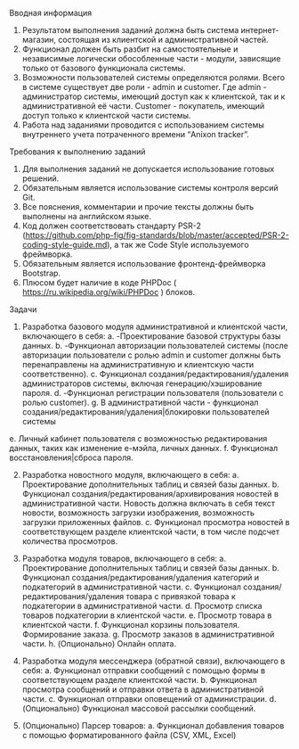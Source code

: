 Вводная информация

1.	Результатом выполнения заданий должна быть система интернет-магазин, состоящая из клиентской и административной частей. 
2.	Функционал должен быть разбит на самостоятельные и независимые логически обособленные части - модули, зависящие только от базового функционала системы.
3.	Возможности пользователей системы определяются ролями. Всего в системе существует две роли - admin и customer. Где admin - администратор системы, имеющий доступ как к клиентской, так и к административной её части. Customer - покупатель, имеющий доступ только к клиентской части системы.
4.	Работа над заданиями проводится с использованием системы внутреннего учета потраченного времени “Anixon tracker”.


Требования к выполнению заданий

1.	Для выполнения заданий не допускается использование готовых решений.
2.	Обязательным является использование системы контроля версий Git.
3.	Все пояснения, комментарии и прочие тексты должны быть выполнены на английском языке.
4.	Код должен соответствовать стандарту PSR-2 (https://github.com/php-fig/fig-standards/blob/master/accepted/PSR-2-coding-style-guide.md), а так же Code Style используемого фреймворка.
5.	Обязательным является использование фронтенд-фреймворка Bootstrap.
6.	Плюсом будет наличие в коде PHPDoc ( https://ru.wikipedia.org/wiki/PHPDoc ) блоков.

Задачи

1.	Разработка базового модуля административной и клиентской части, включающего в себя:
a.	-Проектирование базовой структуры базы данных.
b.	-Функционал авторизации пользователей системы (после авторизации пользователи с ролью admin и customer должны быть перенаправлены на административную и клиентскую части соответственно).
c.	Функционал создания/редактирования/удаления администраторов системы, включая генерацию/хэширование пароля.
d.	-Функционал регистрации пользователя (пользователи с ролью customer).
g.	В административной части - функционал создания/редактирования/удаления|блокировки пользователей системы

e.	Личный кабинет пользователя с возможностью редактирования данных, таких как изменение е-мэйла, личных данных.
f.	Функционал восстановления|сброса пароля.

2.	Разработка новостного модуля, включающего в себя:
a.	Проектирование дополнительных таблиц и связей базы данных.
b.	Функционал создания/редактирования/архивирования новостей в административной части. Новость должна включать в себя текст новости, возможность загрузки изображения, возможность загрузки приложенных файлов.
c.	Функционал просмотра новостей в соответствующем разделе клиентской части, в том числе подсчет количества просмотров.

3.	Разработка модуля товаров, включающего в себя:
a.	Проектирование дополнительных таблиц и связей базы данных.
b.	Функционал создания/редактирования/удаления категорий и подкатегорий в административной части.
c.	Функционал создания/редактирования/удаления товара с привязкой товара к подкатегории в административной части.
d.	Просмотр списка товаров подкатегории в клиентской части.
e.	Просмотр товара в клиентской части.
f.	Функционал корзины пользователя. Формирование заказа.
g.	Просмотр заказов в административной части.
h.	(Опционально) Онлайн оплата.

4.	Разработка модуля мессенджера (обратной связи), включающего в  себя:
a.	Функционал отправки сообщений с помощью формы в соответствующем разделе клиентской части.
b.	Функционал просмотра сообщений и отправки ответа в административной части.
c.	Функционал отправки оповещений от администрации.
d.	(Опционально) Функционал массовой рассылки сообщений.

5.	(Опционально) Парсер товаров:
a.	Функционал добавления товаров с помощью форматированного файла (CSV, XML, Excel)

